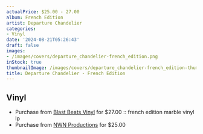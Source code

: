 ```yaml
---
actualPrice: $25.00 - 27.00
album: French Edition
artist: Departure Chandelier
categories:
- Vinyl
date: '2024-08-21T05:26:43'
draft: false
images:
- /images/covers/departure_chandelier-french_edition.png
inStock: true
thumbnailImage: /images/covers/departure_chandelier-french_edition-thumb.png
title: Departure Chandelier - French Edition
---
```


## Vinyl
* Purchase from [Blast Beats Vinyl](https://blastbeatsvinyl.com/products/departure-chandelier-antichrist-rise-to-power-french-edition-marble-vinyl-lp) for $27.00 :: french edition marble vinyl lp
* Purchase from [NWN Productions](http://shop.nwnprod.com/index.php?route=product/product&path=75&product_id=54765&sort=pd.name&order=ASC) for $25.00
